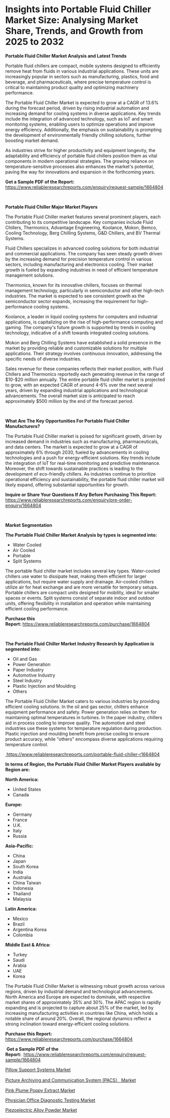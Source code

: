 <p><h1>Insights into Portable Fluid Chiller Market Size: Analysing Market Share, Trends, and Growth from 2025 to 2032</h1></p><p><strong>Portable Fluid Chiller Market Analysis and Latest Trends</strong></p>
<p><p>Portable fluid chillers are compact, mobile systems designed to efficiently remove heat from fluids in various industrial applications. These units are increasingly popular in sectors such as manufacturing, plastics, food and beverage, and pharmaceuticals, where precise temperature control is critical to maintaining product quality and optimizing machinery performance. </p><p>The Portable Fluid Chiller Market is expected to grow at a CAGR of 13.6% during the forecast period, driven by rising industrial automation and increasing demand for cooling systems in diverse applications. Key trends include the integration of advanced technology, such as IoT and smart monitoring systems, enabling users to optimize operations and improve energy efficiency. Additionally, the emphasis on sustainability is prompting the development of environmentally friendly chilling solutions, further boosting market demand. </p><p>As industries strive for higher productivity and equipment longevity, the adaptability and efficiency of portable fluid chillers position them as vital components in modern operational strategies. The growing reliance on temperature-sensitive processes also enhances the market's potential, paving the way for innovations and expansion in the forthcoming years.</p></p>
<p><strong>Get a Sample PDF of the Report:&nbsp;</strong> <a href="https://www.reliableresearchreports.com/enquiry/request-sample/1664804?utm_campaign=83&utm_medium=2&utm_source=Github&utm_content=ia&utm_term=23032025&utm_id=portable-fluid-chiller">https://www.reliableresearchreports.com/enquiry/request-sample/1664804</a></p>
<p>&nbsp;</p>
<p><strong>Portable Fluid Chiller Major Market Players</strong></p>
<p><p>The Portable Fluid Chiller market features several prominent players, each contributing to its competitive landscape. Key companies include Fluid Chillers, Thermonics, Advantage Engineering, Koolance, Mokon, Bemco, Cooling Technology, Berg Chilling Systems, G&D Chillers, and BV Thermal Systems.</p><p>Fluid Chillers specializes in advanced cooling solutions for both industrial and commercial applications. The company has seen steady growth driven by the increasing demand for precision temperature control in various sectors, including manufacturing and electronics cooling. Their market growth is fueled by expanding industries in need of efficient temperature management solutions.</p><p>Thermonics, known for its innovative chillers, focuses on thermal management technology, particularly in semiconductor and other high-tech industries. The market is expected to see consistent growth as the semiconductor sector expands, increasing the requirement for high-performance cooling systems.</p><p>Koolance, a leader in liquid cooling systems for computers and industrial applications, is capitalizing on the rise of high-performance computing and gaming. The company's future growth is supported by trends in cooling technology, indicative of a shift towards integrated cooling solutions.</p><p>Mokon and Berg Chilling Systems have established a solid presence in the market by providing reliable and customizable solutions for multiple applications. Their strategy involves continuous innovation, addressing the specific needs of diverse industries.</p><p>Sales revenue for these companies reflects their market position, with Fluid Chillers and Thermonics reportedly each generating revenue in the range of $10-$20 million annually. The entire portable fluid chiller market is projected to grow, with an expected CAGR of around 4-6% over the next several years, driven by expanding industrial applications and technological advancements. The overall market size is anticipated to reach approximately $500 million by the end of the forecast period.</p></p>
<p>&nbsp;</p>
<p><strong>What Are The Key Opportunities For Portable Fluid Chiller Manufacturers?</strong></p>
<p><p>The Portable Fluid Chiller market is poised for significant growth, driven by increased demand in industries such as manufacturing, pharmaceuticals, and data centers. The market is expected to grow at a CAGR of approximately 6% through 2030, fueled by advancements in cooling technologies and a push for energy-efficient solutions. Key trends include the integration of IoT for real-time monitoring and predictive maintenance. Moreover, the shift towards sustainable practices is leading to the development of eco-friendly chillers. As industries continue to prioritize operational efficiency and sustainability, the portable fluid chiller market will likely expand, offering substantial opportunities for growth.</p></p>
<p><strong>Inquire or Share Your Questions If Any Before Purchasing This Report:</strong> <a href="https://www.reliableresearchreports.com/enquiry/pre-order-enquiry/1664804?utm_campaign=83&utm_medium=2&utm_source=Github&utm_content=ia&utm_term=23032025&utm_id=portable-fluid-chiller">https://www.reliableresearchreports.com/enquiry/pre-order-enquiry/1664804</a></p>
<p>&nbsp;</p>
<p><strong>Market Segmentation</strong></p>
<p><strong>The Portable Fluid Chiller Market Analysis by types is segmented into:</strong></p>
<p><ul><li>Water Cooled</li><li>Air Cooled</li><li>Portable</li><li>Split Systems</li></ul></p>
<p><p>The portable fluid chiller market includes several key types. Water-cooled chillers use water to dissipate heat, making them efficient for larger applications, but require water supply and drainage. Air-cooled chillers utilize air for heat exchange and are more versatile for temporary setups. Portable chillers are compact units designed for mobility, ideal for smaller spaces or events. Split systems consist of separate indoor and outdoor units, offering flexibility in installation and operation while maintaining efficient cooling performance.</p></p>
<p><strong>Purchase this Report:&nbsp;</strong><a href="https://www.reliableresearchreports.com/purchase/1664804?utm_campaign=83&utm_medium=2&utm_source=Github&utm_content=ia&utm_term=23032025&utm_id=portable-fluid-chiller">https://www.reliableresearchreports.com/purchase/1664804</a></p>
<p>&nbsp;</p>
<p><strong>The Portable Fluid Chiller Market Industry Research by Application is segmented into:</strong></p>
<p><ul><li>Oil and Gas</li><li>Power Generation</li><li>Paper Industry</li><li>Automotive Industry</li><li>Steel Industry</li><li>Plastic Injection and Moulding</li><li>Others</li></ul></p>
<p><p>The Portable Fluid Chiller Market caters to various industries by providing efficient cooling solutions. In the oil and gas sector, chillers enhance equipment performance and safety. Power generation relies on them for maintaining optimal temperatures in turbines. In the paper industry, chillers aid in process cooling to improve quality. The automotive and steel industries use these systems for temperature regulation during production. Plastic injection and moulding benefit from precise cooling to ensure product accuracy, while "others" encompass diverse applications requiring temperature control.</p></p>
<p><a href="https://www.reliableresearchreports.com/portable-fluid-chiller-r1664804?utm_campaign=83&utm_medium=2&utm_source=Github&utm_content=ia&utm_term=23032025&utm_id=portable-fluid-chiller">&nbsp;https://www.reliableresearchreports.com/portable-fluid-chiller-r1664804</a></p>
<p><strong>In terms of Region, the Portable Fluid Chiller Market Players available by Region are:</strong></p>
<p>
    <p> <strong> North America: </strong>
        <ul>
            <li>United States</li>
            <li>Canada</li>
        </ul>
        </p> 
    <p> <strong> Europe: </strong>
        <ul>
            <li>Germany</li>
            <li>France</li>
            <li>U.K.</li>
            <li>Italy</li>
            <li>Russia</li>
        </ul>
        </p> 
    <p> <strong> Asia-Pacific: </strong>
        <ul>
            <li>China</li>
            <li>Japan</li>
            <li>South Korea</li>
            <li>India</li>
            <li>Australia</li>
            <li>China Taiwan</li>
            <li>Indonesia</li>
            <li>Thailand</li>
            <li>Malaysia</li>
        </ul>
        </p> 
    <p> <strong> Latin America: </strong>
        <ul>
            <li>Mexico</li>
            <li>Brazil</li>
            <li>Argentina Korea</li>
            <li>Colombia</li>
        </ul>
        </p> 
    <p> <strong> Middle East & Africa: </strong>
        <ul>
            <li>Turkey</li>
            <li>Saudi</li>
            <li>Arabia</li>
            <li>UAE</li>
            <li>Korea</li>
        </ul>
    </p>
    </p>
<p><p>The Portable Fluid Chiller Market is witnessing robust growth across various regions, driven by industrial demand and technological advancements. North America and Europe are expected to dominate, with respective market shares of approximately 35% and 30%. The APAC region is rapidly expanding and is projected to capture about 25% of the market, led by increasing manufacturing activities in countries like China, which holds a notable share of around 20%. Overall, the regional dynamics reflect a strong inclination toward energy-efficient cooling solutions.</p></p>
<p><strong>Purchase this Report: </strong><a href="https://www.reliableresearchreports.com/purchase/1664804?utm_campaign=83&utm_medium=2&utm_source=Github&utm_content=ia&utm_term=23032025&utm_id=portable-fluid-chiller">https://www.reliableresearchreports.com/purchase/1664804</a></p>
<p>&nbsp;<strong>Get a Sample PDF of the Report:&nbsp;&nbsp;</strong><a href="https://www.reliableresearchreports.com/enquiry/request-sample/1664804?utm_campaign=83&utm_medium=2&utm_source=Github&utm_content=ia&utm_term=23032025&utm_id=portable-fluid-chiller">https://www.reliableresearchreports.com/enquiry/request-sample/1664804</a></p>
<p><strong></strong></p>
<p><p><a href="https://github.com/avikalitesjj/Market-Research-Report-List-1/blob/main/pillow-support-systems-market.md?utm_campaign=83&utm_medium=2&utm_source=Github&utm_content=ia&utm_term=23032025&utm_id=portable-fluid-chiller">Pillow Support Systems Market</a></p><p><a href="https://github.com/nontoengolo/Market-Research-Report-List-1/blob/main/picture-archiving-and-communication-system-pacs-market.md?utm_campaign=83&utm_medium=2&utm_source=Github&utm_content=ia&utm_term=23032025&utm_id=portable-fluid-chiller">Picture Archiving and Communication System (PACS） Market</a></p><p><a href="https://github.com/ceneabiruk11/Market-Research-Report-List-1/blob/main/pink-plume-poppy-extract-market.md?utm_campaign=83&utm_medium=2&utm_source=Github&utm_content=ia&utm_term=23032025&utm_id=portable-fluid-chiller">Pink Plume Poppy Extract Market</a></p><p><a href="https://github.com/shefikagbons/Market-Research-Report-List-1/blob/main/physician-office-diagnostic-testing-market.md?utm_campaign=83&utm_medium=2&utm_source=Github&utm_content=ia&utm_term=23032025&utm_id=portable-fluid-chiller">Physician Office Diagnostic Testing Market</a></p><p><a href="https://github.com/pomasifilo/Market-Research-Report-List-1/blob/main/piezoelectric-alloy-powder-market.md?utm_campaign=83&utm_medium=2&utm_source=Github&utm_content=ia&utm_term=23032025&utm_id=portable-fluid-chiller">Piezoelectric Alloy Powder Market</a></p></p>